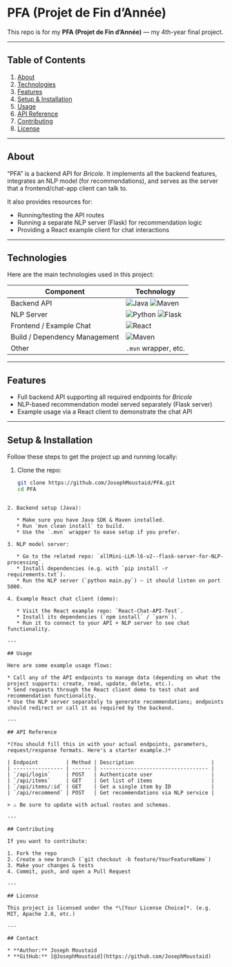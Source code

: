 
# PFA (Projet de Fin d’Année)

This repo is for my **PFA (Projet de Fin d’Année)** — my 4th-year final project.

---

## Table of Contents

1. [About](#about)  
2. [Technologies](#technologies)  
3. [Features](#features)  
4. [Setup & Installation](#setup--installation)  
5. [Usage](#usage)  
6. [API Reference](#api-reference)  
7. [Contributing](#contributing)  
8. [License](#license)  

---

## About

“PFA” is a backend API for *Bricole*. It implements all the backend features, integrates an NLP model (for recommendations), and serves as the server that a frontend/chat-app client can talk to.

It also provides resources for:

- Running/testing the API routes  
- Running a separate NLP server (Flask) for recommendation logic  
- Providing a React example client for chat interactions  

---

## Technologies

Here are the main technologies used in this project:

| Component | Technology |
|-----------|------------|
| Backend API | ![Java](https://img.shields.io/badge/Java-ED8B00?style=for-the-badge&logo=openjdk&logoColor=white) ![Maven](https://img.shields.io/badge/Maven-C71A36?style=for-the-badge&logo=apachemaven&logoColor=white) |
| NLP Server | ![Python](https://img.shields.io/badge/Python-3776AB?style=for-the-badge&logo=python&logoColor=white) ![Flask](https://img.shields.io/badge/Flask-000000?style=for-the-badge&logo=flask&logoColor=white) |
| Frontend / Example Chat | ![React](https://img.shields.io/badge/React-20232A?style=for-the-badge&logo=react&logoColor=61DAFB) |
| Build / Dependency Management | ![Maven](https://img.shields.io/badge/Maven-C71A36?style=for-the-badge&logo=apachemaven&logoColor=white) |
| Other | `.mvn` wrapper, etc. |

---

## Features

- Full backend API supporting all required endpoints for *Bricole*  
- NLP-based recommendation model served separately (Flask server)  
- Example usage via a React client to demonstrate the chat API  

---

## Setup & Installation

Follow these steps to get the project up and running locally:

1. Clone the repo:

   ```bash
   git clone https://github.com/JosephMoustaid/PFA.git
   cd PFA
````

2. Backend setup (Java):

   * Make sure you have Java SDK & Maven installed.
   * Run `mvn clean install` to build.
   * Use the `.mvn` wrapper to ease setup if you prefer.

3. NLP model server:

   * Go to the related repo: `allMini-LLM-l6-v2--flask-server-for-NLP-processing`.
   * Install dependencies (e.g. with `pip install -r requirements.txt`).
   * Run the NLP server (`python main.py`) — it should listen on port 5000.

4. Example React chat client (demo):

   * Visit the React example repo: `React-Chat-API-Test`.
   * Install its dependencies (`npm install` / `yarn`).
   * Run it to connect to your API + NLP server to see chat functionality.

---

## Usage

Here are some example usage flows:

* Call any of the API endpoints to manage data (depending on what the project supports: create, read, update, delete, etc.).
* Send requests through the React client demo to test chat and recommendation functionality.
* Use the NLP server separately to generate recommendations; endpoints should redirect or call it as required by the backend.

---

## API Reference

*(You should fill this in with your actual endpoints, parameters, request/response formats. Here's a starter example.)*

| Endpoint         | Method | Description                         |
| ---------------- | ------ | ----------------------------------- |
| `/api/login`     | POST   | Authenticate user                   |
| `/api/items`     | GET    | Get list of items                   |
| `/api/items/:id` | GET    | Get a single item by ID             |
| `/api/recommend` | POST   | Get recommendations via NLP service |

> ⚠️ Be sure to update with actual routes and schemas.

---

## Contributing

If you want to contribute:

1. Fork the repo
2. Create a new branch (`git checkout -b feature/YourFeatureName`)
3. Make your changes & tests
4. Commit, push, and open a Pull Request

---

## License

This project is licensed under the *\[Your License Choice]*. (e.g. MIT, Apache 2.0, etc.)

---

## Contact

* **Author:** Joseph Moustaid
* **GitHub:** [@JosephMoustaid](https://github.com/JosephMoustaid)

